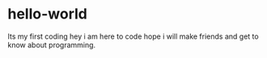 # hello-world
Its my first coding
hey i am here to code hope i will make friends and get to know about programming.
